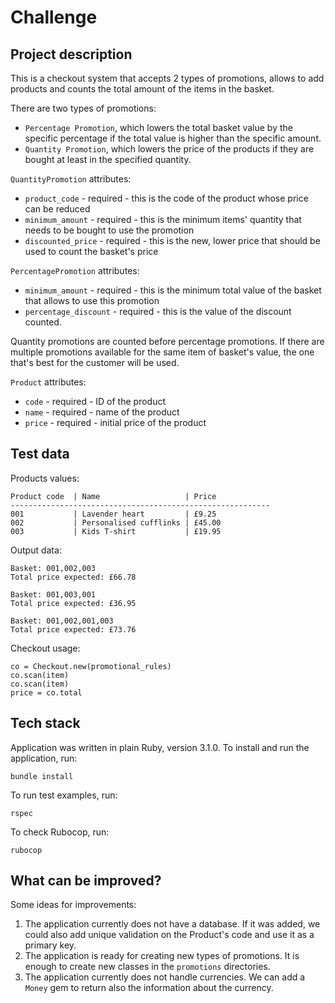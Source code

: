 # Challenge

## Project description

This is a checkout system that accepts 2 types of promotions, allows to add products and counts the total amount of the items in the basket.

There are two types of promotions:
- `Percentage Promotion`, which lowers the total basket value by the specific percentage if the total value is higher than the specific amount.
- `Quantity Promotion`, which lowers the price of the products if they are bought at least in the specified quantity.

`QuantityPromotion` attributes:
- `product_code` - required - this is the code of the product whose price can be reduced
- `minimum_amount` - required - this is the minimum items' quantity that needs to be bought to use the promotion
- `discounted_price` - required - this is the new, lower price that should be used to count the basket's price

`PercentagePromotion` attributes:
- `minimum_amount` - required - this is the minimum total value of the basket that allows to use this promotion
- `percentage_discount` - required - this is the value of the discount counted.

Quantity promotions are counted before percentage promotions.
If there are multiple promotions available for the same item of basket's value, the one that's best for the customer will be used.

`Product` attributes:
- `code` - required - ID of the product
- `name` - required - name of the product
- `price` - required - initial price of the product

## Test data

Products values:
```
Product code  | Name                   | Price
----------------------------------------------------------
001           | Lavender heart         | £9.25
002           | Personalised cufflinks | £45.00
003           | Kids T-shirt           | £19.95
```

Output data:
```
Basket: 001,002,003
Total price expected: £66.78

Basket: 001,003,001
Total price expected: £36.95

Basket: 001,002,001,003
Total price expected: £73.76
```
Checkout usage:
```
co = Checkout.new(promotional_rules)
co.scan(item)
co.scan(item)
price = co.total
```

## Tech stack

Application was written in plain Ruby, version 3.1.0.
To install and run the application, run:

```
bundle install
```

To run test examples, run:
```
rspec
```

To check Rubocop, run:
```
rubocop
```

## What can be improved?

Some ideas for improvements:
1. The application currently does not have a database. If it was added, we could also add unique validation on the Product's code and use it as a primary key.
2. The application is ready for creating new types of promotions. It is enough to create new classes in the `promotions` directories.
3. The application currently does not handle currencies. We can add a `Money` gem to return also the information about the currency.

